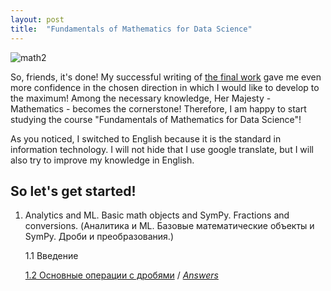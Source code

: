 ```yaml
---
layout: post
title:  "Fundamentals of Mathematics for Data Science"
---
```


![math2](https://user-images.githubusercontent.com/94790150/232402276-8379cbf5-c6f1-4279-82b5-6e5d22ca67a6.gif)

So, friends, it's done! My successful writing of [the final work](https://uzundemir.github.io//fihal-project) gave me even more confidence in the chosen direction in which I would like to develop to the maximum! Among the necessary knowledge, Her Majesty - Mathematics - becomes the cornerstone! Therefore, I am happy to start studying the course "Fundamentals of Mathematics for Data Science"! 

As you noticed, I switched to English because it is the standard in information technology. I will not hide that I use google translate, but I will also try to improve my knowledge in English.

## So let's get started!

1. Analytics and ML. Basic math objects and SymPy. Fractions and conversions. (Аналитика и ML. Базовые математические объекты и SymPy. Дроби и преобразования.)

    1.1 Введение
    
    [1.2 Основные операции с дробями](https://github.com/UzunDemir/uzundemir.github.io/files/11247139/Math.practice.fractions-1.pdf) / *[Answers](https://github.com/UzunDemir/uzundemir.github.io/files/11247201/Math.practice.fractions.answers-1.pdf)*
